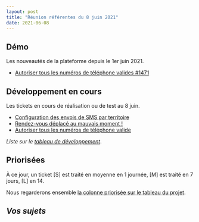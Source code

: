 ```yaml
---
layout: post
title: "Réunion référentes du 8 juin 2021"
date: 2021-06-08
---
```


## Démo

Les nouveautés de la plateforme depuis le 1er juin 2021.

- [ Autoriser tous les numéros de téléphone valides #1471 ](https://github.com/betagouv/rdv-solidarites.fr/issues/1471)



## Développement en cours

Les tickets en cours de réalisation ou de test au 8 juin.

- [Configuration des envois de SMS par territoire](https://github.com/betagouv/rdv-solidarites.fr/issues/1408)
- [Rendez-vous déplacé au mauvais moment !](https://github.com/betagouv/rdv-solidarites.fr/issues/1479)
- [Autoriser tous les numéros de téléphone valide](https://github.com/betagouv/rdv-solidarites.fr/issues/1471)

_Liste sur le [tableau de développement](https://github.com/betagouv/rdv-solidarites.fr/projects/8?fullscreen=true)_.

## Priorisées

À ce jour, un ticket [S] est traité en moyenne en 1 journée, [M] est traité en 7 jours, [L] en 14.

Nous regarderons ensemble [la colonne priorisée sur le tableau du projet](https://github.com/betagouv/rdv-solidarites.fr/projects/8?fullscreen=true).

## _Vos sujets_

